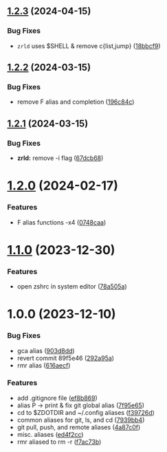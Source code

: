 ## [1.2.3](https://github.com/vladdoster/zsh-aliases.plugin.zsh/compare/v1.2.2...v1.2.3) (2024-04-15)


### Bug Fixes

* `zrld` uses $SHELL & remove c{list,jump} ([18bbcf9](https://github.com/vladdoster/zsh-aliases.plugin.zsh/commit/18bbcf9e1b17fd4c37dbe059823aca7521d91c0c))

## [1.2.2](https://github.com/vladdoster/zsh-aliases.plugin.zsh/compare/v1.2.1...v1.2.2) (2024-03-15)


### Bug Fixes

* remove F alias and completion ([196c84c](https://github.com/vladdoster/zsh-aliases.plugin.zsh/commit/196c84caafb581748c1933254fdcbd8ec189dd04))

## [1.2.1](https://github.com/vladdoster/zsh-aliases.plugin.zsh/compare/v1.2.0...v1.2.1) (2024-03-15)


### Bug Fixes

* **zrld:** remove -i flag ([67dcb68](https://github.com/vladdoster/zsh-aliases.plugin.zsh/commit/67dcb68bd37c59990a4f73bfc4d904b7007cad99))

# [1.2.0](https://github.com/vladdoster/zsh-aliases.plugin.zsh/compare/v1.1.0...v1.2.0) (2024-02-17)


### Features

* F alias functions -x4 ([0748caa](https://github.com/vladdoster/zsh-aliases.plugin.zsh/commit/0748caacaef1fba324ad86a5e3ebc40937abb288))

# [1.1.0](https://github.com/vladdoster/zsh-aliases.plugin.zsh/compare/v1.0.0...v1.1.0) (2023-12-30)


### Features

* open zshrc in system editor ([78a505a](https://github.com/vladdoster/zsh-aliases.plugin.zsh/commit/78a505a28639dbf57eaffcafa2737b883055aebb))

# 1.0.0 (2023-12-10)


### Bug Fixes

* gca alias ([903d8dd](https://github.com/vladdoster/zsh-aliases.plugin.zsh/commit/903d8dde5ec95e88cbe1f58c32c86123b0d631ac))
* revert commit 89f5e46 ([292a95a](https://github.com/vladdoster/zsh-aliases.plugin.zsh/commit/292a95ae29a210fcf65e112ee442bc13d0f4e365))
* rmr alias ([616aecf](https://github.com/vladdoster/zsh-aliases.plugin.zsh/commit/616aecf5e5898785b71262ee7ac5d9a79bf73d7b))


### Features

* add .gitignore file ([ef8b869](https://github.com/vladdoster/zsh-aliases.plugin.zsh/commit/ef8b8699397432358875d7ea48a2b374d65044c1))
* alias P -> print & fix git global alias ([7f95e65](https://github.com/vladdoster/zsh-aliases.plugin.zsh/commit/7f95e6558078e5cd23979f448d58100de50086c6))
* cd to $ZDOTDIR and ~/.config aliases ([f39726d](https://github.com/vladdoster/zsh-aliases.plugin.zsh/commit/f39726d053fee3c75292e02bd806355d9c550310))
* common aliases for git, ls, and cd ([7939bb4](https://github.com/vladdoster/zsh-aliases.plugin.zsh/commit/7939bb471b96011893212bc65460ccb3ba53b447))
* git pull, push, and remote aliases ([4a87c0f](https://github.com/vladdoster/zsh-aliases.plugin.zsh/commit/4a87c0f6bb5a7955f33d50145ca904295388ac37))
* misc. aliases ([ed4f2cc](https://github.com/vladdoster/zsh-aliases.plugin.zsh/commit/ed4f2cc9575ce6ceddc6c82862503d828c8724d0))
* rmr aliased to rm -r ([f7ac73b](https://github.com/vladdoster/zsh-aliases.plugin.zsh/commit/f7ac73bb6af6d3e9ee384f1ccc95c8c77d7dd958))
